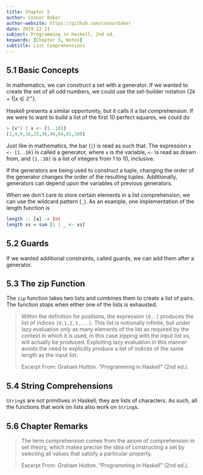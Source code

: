 ```yaml
---
title: Chapter 5
author: Connor Baker
author-website: https://github.com/connorbaker
date: 2019-12-21
subject: Programming in Haskell, 2nd ed.
keywords: [Chapter 5, Notes]
subtitle: List Comprehensions
---
```


## 5.1 Basic Concepts

In mathematics, we can construct a set with a generator. If we wanted to create the set of all odd numbers, we could use the set-builder notation $\{2k+1|x\in\mathbb{Z}^+\}$.

Haskell presents a similar opportunity, but it calls it a list comprehension. If we were to want to build a list of the first 10 perfect squares, we could do

```haskell
> [x^2 | x <- [1..10]]
[1,4,9,16,25,36,49,64,81,100]
```
<!--more-->
Just like in mathematics, the bar (`|`) is read as such that. The expression `x <- [1..10]` is called a generator, where `x` is the variable, `<-` is read as drawn from, and `[1..10]` is a list of integers from 1 to 10, inclusive.

If the generators are being used to construct a tuple, changing the order of the generator changes the order of the resulting tuples. Additionally, generators can depend upon the variables of previous generators.

When we don't care to store certain elements in a list comprehension, we can use the wildcard pattern (`_`). As an example, one implementation of the length function is

```haskell
length :: [a] -> Int
length xs = sum [1 | _ <- xs]
```

## 5.2 Guards

If we wanted additional constraints, called guards, we can add them after a generator.

## 5.3 The zip Function

The `zip` function takes two lists and combines them to create a list of pairs. The function stops when either one of the lists is exhausted.

> Within the definition for positions, the expression `[0..]` produces the list of indices `[0,1,2,3,...]`. This list is notionally infinite, but under lazy evaluation only as many elements of the list as required by the context in which it is used, in this case zipping with the input list xs, will actually be produced. Exploiting lazy evaluation in this manner avoids the need to explicitly produce a list of indices of the same length as the input list.
>
> Excerpt From: Graham Hutton. “Programming in Haskell” (2nd ed.).

## 5.4 String Comprehensions

`String`s are not primitives in Haskell; they are lists of characters. As such, all the functions that work on lists also work on `String`s.

## 5.6 Chapter Remarks

> The term comprehension comes from the axiom of comprehension in set theory, which makes precise the idea of constructing a set by selecting all values that satisfy a particular property.
>
> Excerpt From: Graham Hutton. “Programming in Haskell” (2nd ed.).
